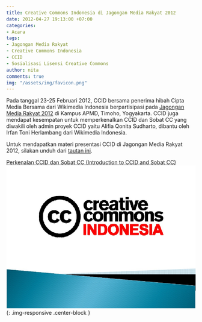 ```yaml
---
title: Creative Commons Indonesia di Jagongan Media Rakyat 2012
date: 2012-04-27 19:13:00 +07:00
categories:
- Acara
tags:
- Jagongan Media Rakyat
- Creative Commons Indonesia
- CCID
- Sosialisasi Lisensi Creative Commons
author: nita
comments: true
img: "/assets/img/favicon.png"
---
```


Pada tanggal 23-25 Februari 2012, CCID bersama penerima hibah Cipta Media Bersama dari Wikimedia Indonesia berpartisipasi pada [Jagongan Media Rakyat 2012](http://jmr2012.combine.or.id/) di Kampus APMD, Timoho, Yogyakarta. CCID juga mendapat kesempatan untuk memperkenalkan CCID dan Sobat CC yang diwakili oleh admin proyek CCID yaitu Alifia Qonita Sudharto, dibantu oleh Irfan Toni Herlambang dari Wikimedia Indonesia.

Untuk mendapatkan materi presentasi CCID di Jagongan Media Rakyat 2012, silakan unduh dari [tautan ini](http://www.scribd.com/doc/82914399/Perkenalan-CCID-dan-Sobat-CC).

[Perkenalan CCID dan Sobat CC (Introduction to CCID and Sobat CC)](http://www.scribd.com/doc/82914399/Perkenalan-CCID-dan-Sobat-CC)
![1-4c9b959f33.jpg](/uploads/1-4c9b959f33.jpg){: .img-responsive .center-block }
